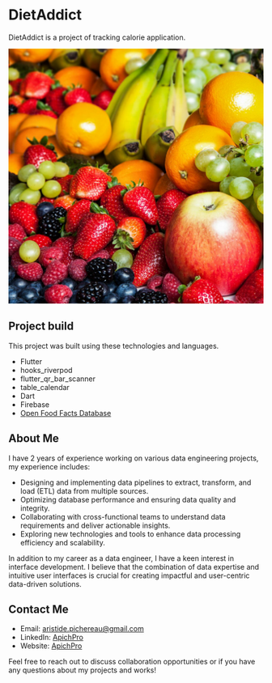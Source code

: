 # DietAddict

DietAddict is a project of tracking calorie application.

![DietAddict](assets/fruits.jpeg)

## Project build

This project was built using these technologies and languages.

- Flutter
- hooks_riverpod
- flutter_qr_bar_scanner
- table_calendar
- Dart
- Firebase
- [Open Food Facts Database](https://world.openfoodfacts.org)


## About Me

I have 2 years of experience working on various data engineering projects, my experience includes:

- Designing and implementing data pipelines to extract, transform, and load (ETL) data from multiple sources.
- Optimizing database performance and ensuring data quality and integrity.
- Collaborating with cross-functional teams to understand data requirements and deliver actionable insights.
- Exploring new technologies and tools to enhance data processing efficiency and scalability.

In addition to my career as a data engineer, I have a keen interest in interface development. I believe that the combination of data expertise and intuitive user interfaces is crucial for creating impactful and user-centric data-driven solutions.

## Contact Me

- Email: aristide.pichereau@gmail.com
- LinkedIn: [ApichPro](https://www.linkedin.com/in/apichpro/)
- Website: [ApichPro](https://apichpro.github.io/portfolio/)

Feel free to reach out to discuss collaboration opportunities or if you have any questions about my projects and works!